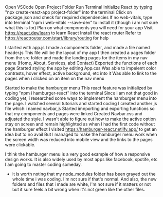 Open VSCode
Open Project Folder
Run Terminal
Initialize React by typing "npx create-react-app project-folder" into the terminal
Click on package.json and check for required dependencies
If no web-vitals, type into terminal "npm i web-vitals --save-dev" to install it (though i am not sure what this is for)
Plan on what components you will need for your app
Visit https://react.dev/learn to learn React
Install the react router
Refer to https://reactrouter.com/start/library/routing for help

I started with app.js
I made a components folder, and made a file named header.js
This file will be the layout of my app
I then created a pages folder from the src folder and made the landing pages for the items in my nav menu (Home, About, Services, abd Contact)
Exported the functions of each page
Started styling the app by editing App.css
Was able to impelemt color contrasts, hover effect, active background, etc into it
Was able to link to the pages when i clicked on an item on the nav menu

Started to make the hamburger menu
This react feature was initialized by typing "npm i hamburger-react" into the terminal
Since i am not that good in coding yet, i researched some ways to implement the hamburger menu into the page. I watched several tutorials and started coding
I created another js file which i named navbar,js
Started imnporting and exporting functions so that my components and pages were linked
Created Navbar.css and adjusted the style. I wasn't able to figure out how to make the active option stay on screen and remain highlighted as when I had the first code without the hamburger effect
I visited https://hamburger-react.netlify.app/ to get an idea but to no avail
But I managed to make the hamburger menu work when the screen width was reduced into mobile view and the links to the pages were clickable.

I think the hamburger menu is a very good example of how a responsive design works. It is also widely used by most apps like facebook, spotife, etc
I am going to master coding someday.

- it is worth noting that my node_modules folder has been grayed out the whole time i was coding. I'm not sure if that's normal. And also, the new folders and files that i made are white, I'm not sure if it matters or not but it sure feels a bit wrong when it's not green like the other files.

